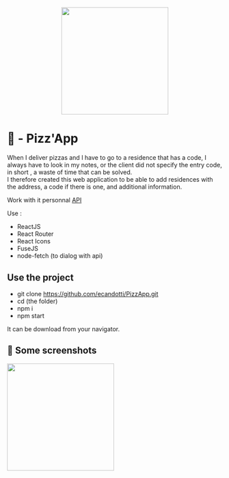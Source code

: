 <h1 align="center">
    <img height="250" hidth="200" src="https://blog.ipleaders.in/wp-content/uploads/2019/11/foodmitho.jpg">
</h1>

# 🍕 - Pizz'App
When I deliver pizzas and I have to go to a residence that has a code, I always have to look in my notes, or the client did not specify the entry code, in short , a waste of time that can be solved.  
I therefore created this web application to be able to add residences with the address, a code if there is one, and additional information.

Work with it personnal [API](https://github.com/ecandotti/PizzAPI.git)

Use :  
- ReactJS
- React Router
- React Icons
- FuseJS
- node-fetch (to dialog with api)

## Use the project  
- git clone https://github.com/ecandotti/PizzApp.git
- cd (the folder)  
- npm i  
- npm start  

It can be download from your navigator.  

## 📸 Some screenshots

<img height="250" hidth="200" src="https://blog.ipleaders.in/wp-content/uploads/2019/11/foodmitho.jpg">

